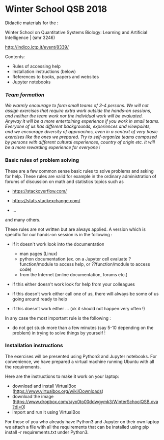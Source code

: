 # Winter School QSB 2018

Didactic materials for the :

Winter School on Quantitative Systems Biology: Learning and Artificial Intelligence | (smr 3246)

http://indico.ictp.it/event/8339/


Contents:

- Rules of accessing help
- Installation instructions (below)
- References to books, papers and websites
- Jupyter notebooks


### *Team formation*

*We warmly encourage to form small teams of 3-4 persons.
We will not assign exercises that require extra work outside the hands-on sessions, 
and neither the team work nor the individual work will be evaluated. Anyway it will 
be a more entertaining experience if you work in small teams. Everyone of us has different 
backgrounds, experiences and viewpoints, and we encourage diversity of approaches,
even in a context of very basic exercises like the ones we prepared. Try to 
self-organize teams composed by persons with different cultural experiences, 
country of origin etc. It will be a more rewarding experience for everyone !*

### Basic rules of problem solving

These are a few common sense basic rules to solve problems and asking for help.
These rules are valid for example in the ordinary administration of forums of discussion 
on math and statistics topics such as 

- https://stackoverflow.com/

- https://stats.stackexchange.com/

- ...

and many others.

These rules are not written but are always applied. A version which is specific
for our hands-on session is in the following :

- if it doesn't work look into the documentation 
  - man pages (Linux)
  - python documentation (ex. on a Jupyter cell evaluate ?function/module to access help, or ??function/module to access code)
  - from the Internet (online documentation, forums etc.)
  
- if this either doesn't work look for help from your colleagues

- if this doesn't work either call one of us, there will always be some of
us going around ready to help

- if this doesn't work either ... (ok it should not happen very often !)

In any case the most important rule is the following :

- do not get stuck more than a few minutes (say 5-10 depending on the problem) in trying to solve things by yourself !


### Installation instructions

The exercises will be presented using Python3 and Jupyter notebooks. 
For convenience, we have prepared a virtual machine running Ubuntu with all the requirements. 

Here are the instructions to make it work on your laptop:
- download and install VirtualBox (https://www.virtualbox.org/wiki/Downloads) 
- download the image (https://www.dropbox.com/s/yo0to00ddwgymk3/WinterSchoolQSB.ova?dl=0)
- import and run it using VirtualBox 

For those of you who already have Python3 and Jupyter on their own laptop we attach a file with all the requirements that can be installed using pip install -r requirements.txt under Python3.
